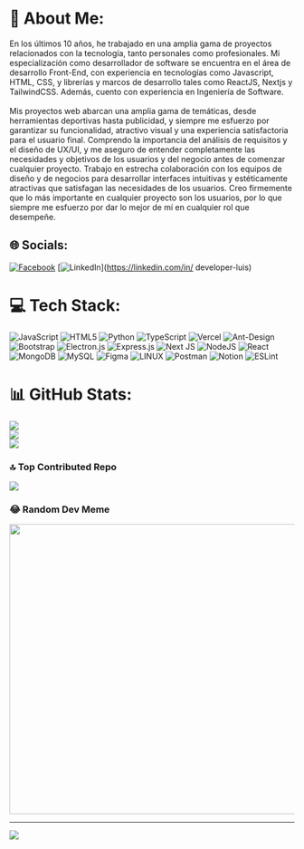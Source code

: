 # 💫 About Me:
En los últimos 10 años, he trabajado en una amplia gama de proyectos relacionados con la tecnología, tanto personales como profesionales. Mi especialización como desarrollador de software se encuentra en el área de desarrollo Front-End, con experiencia en tecnologías como Javascript, HTML, CSS, y librerías y marcos de desarrollo tales como ReactJS, Nextjs y TailwindCSS. Además, cuento con experiencia en Ingeniería de Software.<br><br>Mis proyectos web abarcan una amplia gama de temáticas, desde herramientas deportivas hasta publicidad, y siempre me esfuerzo por garantizar su funcionalidad, atractivo visual y una experiencia satisfactoria para el usuario final. Comprendo la importancia del análisis de requisitos y el diseño de UX/UI, y me aseguro de entender completamente las necesidades y objetivos de los usuarios y del negocio antes de comenzar cualquier proyecto. Trabajo en estrecha colaboración con los equipos de diseño y de negocios para desarrollar interfaces intuitivas y estéticamente atractivas que satisfagan las necesidades de los usuarios. Creo firmemente que lo más importante en cualquier proyecto son los usuarios, por lo que siempre me esfuerzo por dar lo mejor de mí en cualquier rol que desempeñe.


## 🌐 Socials:
[![Facebook](https://img.shields.io/badge/Facebook-%231877F2.svg?logo=Facebook&logoColor=white)](https://facebook.com/DeveloperLuis) [![LinkedIn](https://img.shields.io/badge/LinkedIn-%230077B5.svg?logo=linkedin&logoColor=white)](https://linkedin.com/in/ developer-luis) 

# 💻 Tech Stack:
![JavaScript](https://img.shields.io/badge/javascript-%23323330.svg?style=for-the-badge&logo=javascript&logoColor=%23F7DF1E) ![HTML5](https://img.shields.io/badge/html5-%23E34F26.svg?style=for-the-badge&logo=html5&logoColor=white) ![Python](https://img.shields.io/badge/python-3670A0?style=for-the-badge&logo=python&logoColor=ffdd54) ![TypeScript](https://img.shields.io/badge/typescript-%23007ACC.svg?style=for-the-badge&logo=typescript&logoColor=white) ![Vercel](https://img.shields.io/badge/vercel-%23000000.svg?style=for-the-badge&logo=vercel&logoColor=white) ![Ant-Design](https://img.shields.io/badge/-AntDesign-%230170FE?style=for-the-badge&logo=ant-design&logoColor=white) ![Bootstrap](https://img.shields.io/badge/bootstrap-%23563D7C.svg?style=for-the-badge&logo=bootstrap&logoColor=white) ![Electron.js](https://img.shields.io/badge/Electron-191970?style=for-the-badge&logo=Electron&logoColor=white) ![Express.js](https://img.shields.io/badge/express.js-%23404d59.svg?style=for-the-badge&logo=express&logoColor=%2361DAFB) ![Next JS](https://img.shields.io/badge/Next-black?style=for-the-badge&logo=next.js&logoColor=white) ![NodeJS](https://img.shields.io/badge/node.js-6DA55F?style=for-the-badge&logo=node.js&logoColor=white) ![React](https://img.shields.io/badge/react-%2320232a.svg?style=for-the-badge&logo=react&logoColor=%2361DAFB) ![MongoDB](https://img.shields.io/badge/MongoDB-%234ea94b.svg?style=for-the-badge&logo=mongodb&logoColor=white) ![MySQL](https://img.shields.io/badge/mysql-%2300f.svg?style=for-the-badge&logo=mysql&logoColor=white) 	![Figma](https://img.shields.io/badge/figma-%23F24E1E.svg?style=for-the-badge&logo=figma&logoColor=white) ![LINUX](https://img.shields.io/badge/Linux-FCC624?style=for-the-badge&logo=linux&logoColor=black) ![Postman](https://img.shields.io/badge/Postman-FF6C37?style=for-the-badge&logo=postman&logoColor=white) ![Notion](https://img.shields.io/badge/Notion-%23000000.svg?style=for-the-badge&logo=notion&logoColor=white) ![ESLint](https://img.shields.io/badge/ESLint-4B3263?style=for-the-badge&logo=eslint&logoColor=white)
# 📊 GitHub Stats:
![](https://github-readme-stats.vercel.app/api?username=Valar789&theme=react&hide_border=false&include_all_commits=false&count_private=false)<br/>
![](https://github-readme-streak-stats.herokuapp.com/?user=Valar789&theme=react&hide_border=false)<br/>
![](https://github-readme-stats.vercel.app/api/top-langs/?username=Valar789&theme=react&hide_border=false&include_all_commits=false&count_private=false&layout=compact)
 
### 🔝 Top Contributed Repo
![](https://github-contributor-stats.vercel.app/api?username=Valar789&limit=5&theme=dark&combine_all_yearly_contributions=true)

### 😂 Random Dev Meme
<img src="https://rm.up.railway.app/" width="512px"/>

---
[![](https://visitcount.itsvg.in/api?id=Valar789&icon=0&color=1)](https://visitcount.itsvg.in)

<!-- Proudly created with GPRM ( https://gprm.itsvg.in ) -->
